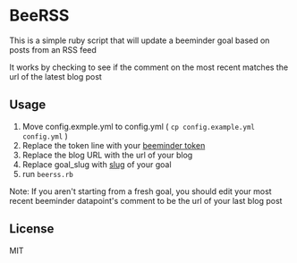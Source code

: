 # BeeRSS

This is a simple ruby script that will update a beeminder goal based on posts from an RSS feed

It works by checking to see if the comment on the most recent matches the url of the latest blog post

## Usage

 1. Move config.exmple.yml to config.yml ( `cp config.example.yml config.yml` )
 2. Replace the token line with your [beeminder token](https://www.beeminder.com/api/v1/auth_token.json)
 3. Replace the blog URL with the url of your blog
 4. Replace goal_slug with [slug](http://www.rubydoc.info/github/beeminder/beeminder-gem/master/Beeminder/Goal:slug) of your goal
 5. run `beerss.rb`

Note: If you aren't starting from a fresh goal, you should edit your most recent beeminder datapoint's comment to be the url of your last blog post

## License

MIT
